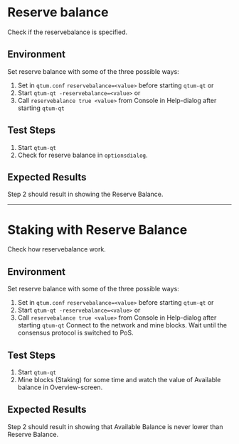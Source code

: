 # Reserve balance

Check if the reservebalance is specified.

## Environment

Set reserve balance with some of the three possible ways:
 1. Set in `qtum.conf` `reservebalance=<value>` before starting `qtum-qt` or
 2. Start  `qtum-qt -reservebalance=<value>` or
 3. Call `reservebalance true <value>` from Console in Help-dialog after starting `qtum-qt`

## Test Steps

 1. Start `qtum-qt`
 2. Check for reserve balance in `optionsdialog`.
  
## Expected Results

Step 2 should result in showing the Reserve Balance.

---
# Staking with Reserve Balance

Check how reservebalance work.

## Environment

Set reserve balance with some of the three possible ways:
 1. Set in `qtum.conf` `reservebalance=<value>` before starting `qtum-qt` or
 2. Start  `qtum-qt -reservebalance=<value>` or
 3. Call `reservebalance true <value>` from Console in Help-dialog after starting `qtum-qt`
Connect to the network and mine blocks. Wait until the consensus protocol is switched to PoS.

## Test Steps

 1. Start `qtum-qt`
 2. Mine blocks (Staking) for some time and watch the value of Available balance in Overview-screen.
 
## Expected Results
 
Step 2 should result in showing that Available Balance is never lower than Reserve Balance.
 
